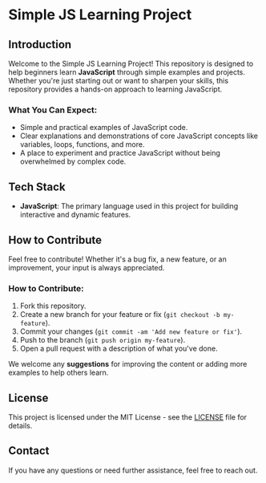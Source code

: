 # Simple JS Learning Project

## Introduction

Welcome to the Simple JS Learning Project! This repository is designed to help beginners learn **JavaScript** through simple examples and projects. Whether you're just starting out or want to sharpen your skills, this repository provides a hands-on approach to learning JavaScript.

### What You Can Expect:
- Simple and practical examples of JavaScript code.
- Clear explanations and demonstrations of core JavaScript concepts like variables, loops, functions, and more.
- A place to experiment and practice JavaScript without being overwhelmed by complex code.

## Tech Stack
- **JavaScript**: The primary language used in this project for building interactive and dynamic features.

## How to Contribute

Feel free to contribute! Whether it's a bug fix, a new feature, or an improvement, your input is always appreciated.

### How to Contribute:
1. Fork this repository.
2. Create a new branch for your feature or fix (`git checkout -b my-feature`).
3. Commit your changes (`git commit -am 'Add new feature or fix'`).
4. Push to the branch (`git push origin my-feature`).
5. Open a pull request with a description of what you've done.

We welcome any **suggestions** for improving the content or adding more examples to help others learn.

## License

This project is licensed under the MIT License - see the [LICENSE](LICENSE) file for details.

## Contact

If you have any questions or need further assistance, feel free to reach out.
